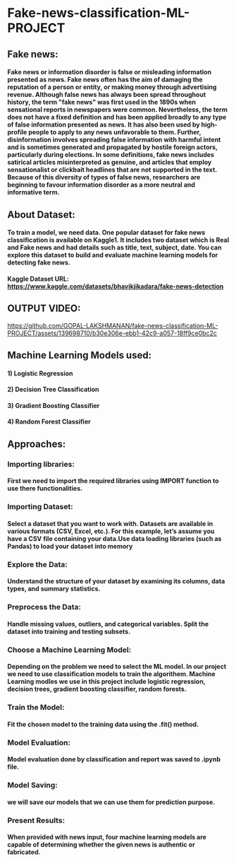 # Fake-news-classification-ML-PROJECT

## Fake news:

#### Fake news or information disorder is false or misleading information presented as news. Fake news often has the aim of damaging the reputation of a person or entity, or making money through advertising revenue. Although false news has always been spread throughout history, the term "fake news" was first used in the 1890s when sensational reports in newspapers were common. Nevertheless, the term does not have a fixed definition and has been applied broadly to any type of false information presented as news. It has also been used by high-profile people to apply to any news unfavorable to them. Further, disinformation involves spreading false information with harmful intent and is sometimes generated and propagated by hostile foreign actors, particularly during elections. In some definitions, fake news includes satirical articles misinterpreted as genuine, and articles that employ sensationalist or clickbait headlines that are not supported in the text. Because of this diversity of types of false news, researchers are beginning to favour information disorder as a more neutral and informative term.

## About Dataset:

#### To train a model, we need data. One popular dataset for fake news classification is available on Kaggle1. It includes two dataset which is Real and Fake news and had details such as title, text, subject, date. You can explore this dataset to build and evaluate machine learning models for detecting fake news.

#### Kaggle Dataset URL: https://www.kaggle.com/datasets/bhavikjikadara/fake-news-detection

## OUTPUT VIDEO:


https://github.com/GOPAL-LAKSHMANAN/fake-news-classification-ML-PROJECT/assets/139698710/b30e306e-ebb1-42c9-a057-18ff9ce0bc2c


## Machine Learning Models used:

#### 1) Logistic Regression

#### 2) Decision Tree Classification

#### 3) Gradient Boosting Classifier

#### 4) Random Forest Classifier

## Approaches:

### Importing libraries:

####    First we need to import the required libraries using IMPORT function to use there functionalities.

### Importing Dataset:

####    Select a dataset that you want to work with. Datasets are available in various formats (CSV, Excel, etc.). For this example, let’s assume you have a CSV file containing your data.Use data loading libraries (such as Pandas) to load your dataset into memory

### Explore the Data:

####    Understand the structure of your dataset by examining its columns, data types, and summary statistics.

### Preprocess the Data:

####    Handle missing values, outliers, and categorical variables. Split the dataset into training and testing subsets.

### Choose a Machine Learning Model:

####    Depending on the problem we need to select the ML model. In our project we need to use classification models to train the algorithem. Machine Learning modles we use in this project include logistic regression, decision trees, gradient boosting classifier, random forests.

### Train the Model:  
####    Fit the chosen model to the training data using the .fit() method.

### Model Evaluation:
####    Model evaluation done by classification and report was saved to .ipynb file.

### Model Saving:
####    we will save our models that we can use them for prediction purpose.

### Present Results:

####    When provided with news input, four machine learning models are capable of determining whether the given news is authentic or fabricated.


